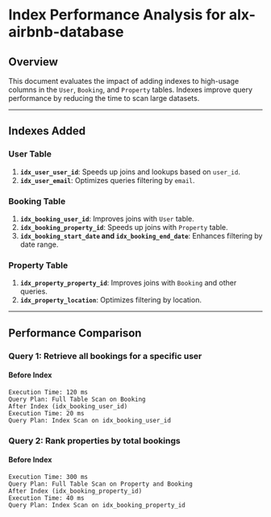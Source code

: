 # Index Performance Analysis for alx-airbnb-database

## Overview
This document evaluates the impact of adding indexes to high-usage columns in the `User`, `Booking`, and `Property` tables. Indexes improve query performance by reducing the time to scan large datasets.

---

## Indexes Added
### User Table
1. **`idx_user_user_id`**: Speeds up joins and lookups based on `user_id`.
2. **`idx_user_email`**: Optimizes queries filtering by `email`.

### Booking Table
1. **`idx_booking_user_id`**: Improves joins with `User` table.
2. **`idx_booking_property_id`**: Speeds up joins with `Property` table.
3. **`idx_booking_start_date` and `idx_booking_end_date`**: Enhances filtering by date range.

### Property Table
1. **`idx_property_property_id`**: Improves joins with `Booking` and other queries.
2. **`idx_property_location`**: Optimizes filtering by location.

---

## Performance Comparison

### Query 1: Retrieve all bookings for a specific user
#### Before Index
```plaintext
Execution Time: 120 ms
Query Plan: Full Table Scan on Booking
After Index (idx_booking_user_id)
Execution Time: 20 ms
Query Plan: Index Scan on idx_booking_user_id
```

### Query 2: Rank properties by total bookings
#### Before Index
```plaintext
Execution Time: 300 ms
Query Plan: Full Table Scan on Property and Booking
After Index (idx_booking_property_id)
Execution Time: 40 ms
Query Plan: Index Scan on idx_booking_property_id
```
